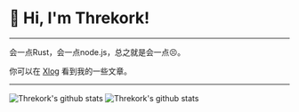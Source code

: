 # 👋 Hi, I'm Threkork!

***

会一点Rust，会一点node.js，总之就是会一点😣。

你可以在 [Xlog](https://xlog.threkork.com/) 看到我的一些文章。

***

<img align="center" src="https://github-readme-stats.vercel.app/api/top-langs/?username=Threkork&layout=compact&theme=catppuccin_latte&hide_border=true" alt="Threkork's github stats" /> 

<img align="center" src="https://github-readme-stats.vercel.app/api?username=threkork&show_icons=true&layout=compact&hide_border=true&theme=catppuccin_latte" alt="Threkork's github stats" /> 
